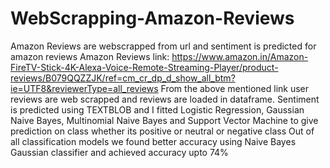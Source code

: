 # WebScrapping-Amazon-Reviews
Amazon Reviews are webscrapped from url and sentiment is predicted for amazon reviews
Amazon Reviews link: https://www.amazon.in/Amazon-FireTV-Stick-4K-Alexa-Voice-Remote-Streaming-Player/product-reviews/B079QQZZJK/ref=cm_cr_dp_d_show_all_btm?ie=UTF8&reviewerType=all_reviews
From the above mentioned link user reviews are web scrapped and reviews are loaded in dataframe. Sentiment is predicted using TEXTBLOB and I fitted Logistic Regression, Gaussian Naive Bayes, Multinomial Naive Bayes and Support Vector Machine to give prediction on class whether its positive or neutral or negative class
Out of all classification models we found better accuracy using Naive Bayes Gaussian classifier and achieved accuracy upto 74%
